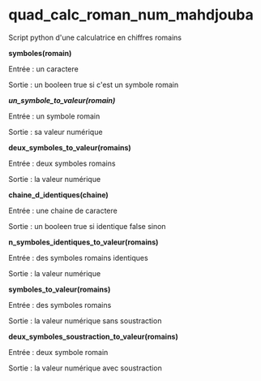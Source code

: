 # quad_calc_roman_num_mahdjouba
Script python d'une calculatrice en chiffres romains

**symboles(romain)**

Entrée : un caractere

Sortie : un booleen true si c'est un symbole romain 

**_un_symbole_to_valeur(romain)_**

Entrée : un symbole romain

Sortie : sa valeur numérique

**deux_symboles_to_valeur(romains)**

Entrée : deux symboles romains

Sortie : la valeur numérique

**chaine_d_identiques(chaine)**

Entrée : une chaine de caractere

Sortie : un booleen true si identique false sinon

**n_symboles_identiques_to_valeur(romains)**

Entrée : des symboles romains identiques

Sortie : la valeur numérique

**symboles_to_valeur(romains)**

Entrée : des symboles romains

Sortie : la valeur numérique sans soustraction

**deux_symboles_soustraction_to_valeur(romains)**

Entrée : deux symbole romain

Sortie : la valeur numérique avec soustraction